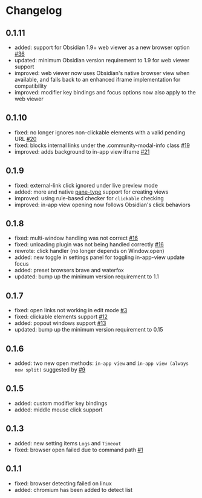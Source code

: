# Changelog

## 0.1.11

-   added: support for Obsidian 1.9+ web viewer as a new browser option [#36](https://github.com/gitgud5000/obsidian-open-link-with/issues/36)
-   updated: minimum Obsidian version requirement to 1.9 for web viewer support
-   improved: web viewer now uses Obsidian's native browser view when available, and falls back to an enhanced iframe implementation for compatibility
-   improved: modifier key bindings and focus options now also apply to the web viewer

## 0.1.10

-   fixed: no longer ignores non-clickable elements with a valid pending URL [#20](https://github.com/mamoruds/obsidian-open-link-with/issues/20)
-   fixed: blocks internal links under the .community-modal-info class [#19](https://github.com/mamoruds/obsidian-open-link-with/issues/20)
-   improved: adds background to in-app view iframe [#21](https://github.com/mamoruds/obsidian-open-link-with/issues/21)

## 0.1.9

-   fixed: external-link click ignored under live preview mode
-   added: more and native [pane-type](https://github.com/obsidianmd/obsidian-api/blob/38dd22168d2925086371bfc59e36fd9121527a39/obsidian.d.ts#L2591) support for creating views
-   improved: using rule-based checker for `clickable` checking
-   improved: in-app view opening now follows Obsidian's click behaviors

## 0.1.8

-   fixed: multi-window handling was not correct [#16](https://github.com/mamoruds/obsidian-open-link-with/issues/16)
-   fixed: unloading plugin was not being handled correctly [#16](https://github.com/mamoruds/obsidian-open-link-with/issues/16)
-   rewrote: click handler (no longer depends on Window.open)
-   added: new toggle in settings panel for toggling in-app-view update focus
-   added: preset browsers brave and waterfox
-   updated: bump up the minimum version requirement to 1.1

## 0.1.7

-   fixed: open links not working in edit mode [#3](https://github.com/MamoruDS/obsidian-open-link-with/issues/3)
-   fixed: clickable elements support [#12](https://github.com/MamoruDS/obsidian-open-link-with/issues/12)
-   added: popout windows support [#13](https://github.com/MamoruDS/obsidian-open-link-with/issues/13)
-   updated: bump up the minimum version requirement to 0.15

## 0.1.6

-   added: two new open methods: `in-app view` and `in-app view (always new split)` suggested by [#9](https://github.com/MamoruDS/obsidian-open-link-with/issues/9)

## 0.1.5

-   added: custom modifier key bindings
-   added: middle mouse click support

## 0.1.3

-   added: new setting items `Logs` and `Timeout`
-   fixed: browser open failed due to command path [#1](https://github.com/mamoruds/obsidian-open-link-with/issues/1)

## 0.1.1

-   fixed: browser detecting failed on linux
-   added: chromium has been added to detect list
